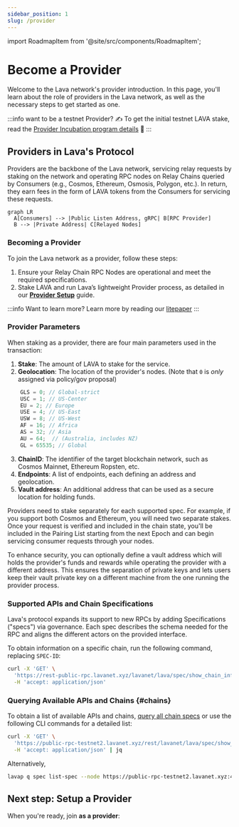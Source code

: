 ```yaml
---
sidebar_position: 1
slug: /provider
---
```


import RoadmapItem from '@site/src/components/RoadmapItem';

# Become a Provider
Welcome to the Lava network's provider introduction. In this page, you'll learn about the role of providers in the Lava network, as well as the necessary steps to get started as one.

:::info want to be a testnet Provider? ✍️
To get the initial testnet LAVA stake, read the [Provider Incubation program details](https://lavanet.notion.site/Lava-Testnet-Providers-Incubation-Program-2d45589294b84976843fd55569f8be87) 📖
:::

## **Providers in Lava's Protocol**

Providers are the backbone of the Lava network, servicing relay requests by staking on the network and operating RPC nodes on Relay Chains queried by Consumers (e.g., Cosmos, Ethereum, Osmosis, Polygon, etc.). In return, they earn fees in the form of LAVA tokens from the Consumers for servicing these requests.

```mermaid
graph LR
  A[Consumers] --> |Public Listen Address, gRPC| B[RPC Provider]
  B --> |Private Address| C[Relayed Nodes]
```

### **Becoming a Provider**

To join the Lava network as a provider, follow these steps:

1. Ensure your Relay Chain RPC Nodes are operational and meet the required specifications.
2. Stake LAVA and run Lava’s lightweight Provider process, as detailed in our **[Provider Setup](docs/provider/provider-setup.md)** guide.

:::info Want to learn more?
Learn more by reading our [litepaper](https://lavanet.xyz)
:::

### **Provider Parameters**

When staking as a provider, there are four main parameters used in the transaction:

1. **Stake**: The amount of LAVA to stake for the service.
2. **Geolocation**: The location of the provider's nodes. (Note that `0` is *only* assigned via policy/gov proposal)
```javascript    
    GLS = 0; // Global-strict
    USC = 1; // US-Center
    EU = 2; // Europe
    USE = 4; // US-East
    USW = 8; // US-West
    AF = 16; // Africa
    AS = 32; // Asia
    AU = 64;  // (Australia, includes NZ)
    GL = 65535; // Global
```
3. **ChainID**: The identifier of the target blockchain network, such as Cosmos Mainnet, Ethereum Ropsten, etc.
4. **Endpoints**: A list of endpoints, each defining an address and geolocation.
5. **Vault address**: An additional address that can be used as a secure location for holding funds.

Providers need to stake separately for each supported spec. For example, if you support both Cosmos and Ethereum, you will need two separate stakes. Once your request is verified and included in the chain state, you'll be included in the Pairing List starting from the next Epoch and can begin servicing consumer requests through your nodes.

To enhance security, you can optionally define a vault address which will holds the provider's funds and rewards while operating the provider with a different address. This ensures the separation of private keys and lets users keep their vault private key on a different machine from the one running the provider process.

### **Supported APIs and Chain Specifications**

Lava's protocol expands its support to new RPCs by adding Specifications ("specs") via governance. Each spec describes the schema needed for the RPC and aligns the different actors on the provided interface.

To obtain information on a specific chain, run the following command, replacing `SPEC-ID`:

```bash
curl -X 'GET' \
  'https://rest-public-rpc.lavanet.xyz/lavanet/lava/spec/show_chain_info/SPEC-ID' \
  -H 'accept: application/json'
```

### Querying Available APIs and Chains {#chains}


To obtain a list of available APIs and chains, [query all chain specs](https://public-rpc-testnet2.lavanet.xyz/rest/lavanet/lava/spec/show_all_chains) or use the following CLI commands for a detailed list:


```bash
curl -X 'GET' \
  'https://public-rpc-testnet2.lavanet.xyz/rest/lavanet/lava/spec/show_all_chains' \
  -H 'accept: application/json' | jq
```

Alternatively,
```bash
lavap q spec list-spec --node https://public-rpc-testnet2.lavanet.xyz:443/rpc/
```


## Next step: Setup a Provider

When you're ready, join **as a provider**:
[<RoadmapItem icon="🧑‍⚖️" title="Power as a Provider" description="Provide node data, earn rewards"/>](/provider-setup)
